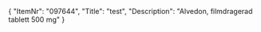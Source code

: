 {
  "ItemNr": "097644",
  "Title": "test",
  "Description": "Alvedon, filmdragerad tablett 500 mg"
}